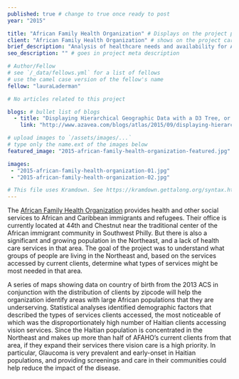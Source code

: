 ```yaml
---
published: true # change to true once ready to post
year: "2015"

title: "African Family Health Organization" # Displays on the project post page
client: "African Family Health Organization" # shows on the project card
brief_description: "Analysis of healthcare needs and availability for African and Caribbean immigrants and refugees in northeast Philadelphia" # shows on the project card
seo_description: "" # goes in project meta description

# Author/Fellow
# see `/_data/fellows.yml` for a list of fellows
# use the camel case version of the fellow's name
fellow: "lauraLaderman"

# No articles related to this project

blogs: # bullet list of blogs
  - title: "Displaying Hierarchical Geographic Data with a D3 Tree, or How to Fit 23 Maps of Philadelphia on One 'Page'"
    link: "http://www.azavea.com/blogs/atlas/2015/09/displaying-hierarchical-geographic-data-with-a-d3-tree-or-how-to-fit-23-maps-of-philadelphia-on-one-page/"

# upload images to `/assets/images/...`
# type only the name.ext of the images below
featured_image: "2015-african-family-health-organization-featured.jpg"

images:
 - "2015-african-family-health-organization-01.jpg"
 - "2015-african-family-health-organization-02.jpg"

# This file uses Kramdown. See https://kramdown.gettalong.org/syntax.html for syntax
---
```

The [African Family Health Organization](http://www.afaho.net/) provides health and other social services to African and Caribbean immigrants and refugees.  Their office is currently located at 44th and Chestnut near the traditional center of the African immigrant community in Southwest Philly.  But there is also a significant and growing population in the Northeast, and a lack of health care services in that area.  The goal of the project was to understand what groups of people are living in the Northeast and, based on the services accessed by current clients, determine what types of services might be most needed in that area.

A series of maps showing data on country of birth from the 2013 ACS in conjunction with the distribution of clients by zipcode will help the organization identify areas with large African populations that they are underserving.  Statistical analyses identified demographic factors that described the types of services clients accessed, the most noticeable of which was the disproportionately high number of Haitian clients accessing vision services.  Since the Haitian population is concentrated in the Northeast and makes up more than half of AFAHO’s current clients from that area, if they expand their services there vision care is a high priority.  In particular, Glaucoma is very prevalent and early-onset in Haitian populations, and providing screenings and care in their communities could help reduce the impact of the disease.
